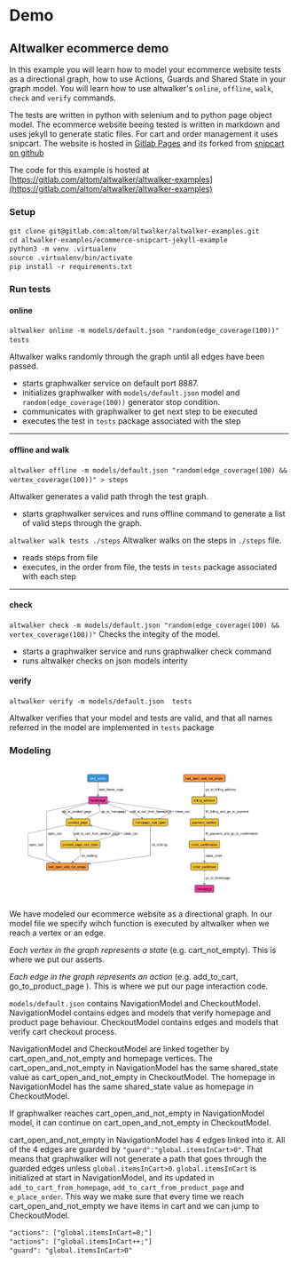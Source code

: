 # Demo

## Altwalker ecommerce demo

In this example you will learn how to model your ecommerce website tests as a directional graph, how to use Actions, Guards and Shared State in your graph model. You will learn how to use altwalker's `online`, `offline`, `walk`, `check` and `verify` commands.

The tests are written in python with selenium and to python page object model. The ecommerce website beeing tested is written in markdown and uses jekyll to generate static files. For cart and order management it uses snipcart. 
The website is hosted in [Gitlab Pages](https://gitlab.com/altom/altwalker/snipcart-jekyll-ecommerce-demo) and its forked from [snipcart on github](https://github.com/snipcart/snipcart-jekyll-integration)


The code for this example is hosted at [https://gitlab.com/altom/altwalker/altwalker-examples](https://gitlab.com/altom/altwalker/altwalker-examples)


### Setup

```
git clone git@gitlab.com:altom/altwalker/altwalker-examples.git
cd altwalker-examples/ecommerce-snipcart-jekyll-example
python3 -m venv .virtualenv
source .virtualenv/bin/activate
pip install -r requirements.txt
```

### Run tests

#### online

`altwalker online -m models/default.json "random(edge_coverage(100))" tests`

Altwalker walks randomly through the graph until all edges have been passed.

- starts graphwalker service on default port 8887.
- initializes graphwalker with `models/default.json` model and `random(edge_coverage(100))` generator stop condition.
- communicates with graphwalker to get next step to be executed
- executes the test in `tests` package associated with the step

---

#### offline and walk

`altwalker offline -m models/default.json "random(edge_coverage(100) && vertex_coverage(100))" > steps`

Altwalker generates a valid path throgh the test graph.
- starts graphwalker services and runs offline command to generate a list of valid steps through the graph.

`altwalker walk tests ./steps`
Altwalker walks on the steps in `./steps` file.
- reads steps from file
- executes, in the order from file, the tests in `tests` package associated with each step

---

#### check

`altwalker check -m models/default.json "random(edge_coverage(100) && vertex_coverage(100))"`
Checks the integity of the model.
- starts a graphwalker service and runs graphwalker check command
- runs altwalker checks on json models interity


#### verify

`altwalker verify -m models/default.json  tests`

Altwalker verifies that your model and tests are valid, and that all names referred in the model are implemented in `tests` package


### Modeling

![ecommerce altwalker model](_static/ecommerce-model.png)

We have modeled our ecommerce website as a directional graph. In our model file we specify wihch function is executed by altwalker when we reach a vertex or an edge.

_Each vertex in the graph represents a state_ (e.g. cart_not_empty). This is where we put our asserts.

_Each edge in the graph represents an action_ (e.g. add_to_cart, go_to_product_page ). This is where we put our page interaction code.


`models/default.json` contains NavigationModel and CheckoutModel. 
NavigationModel contains edges and models that verify homepage and product page behaviour.
CheckoutModel contains edges and models that verify cart checkout process.


NavigationModel and CheckoutModel are linked together by cart_open_and_not_empty and homepage vertices. The cart_open_and_not_empty in NavigationModel has the same shared_state value as cart_open_and_not_empty in CheckoutModel. The homepage in NavigationModel has the same shared_state value as homepage in CheckoutModel. 

If graphwalker reaches cart_open_and_not_empty in NavigationModel model, it can continue on cart_open_and_not_empty in CheckoutModel.

cart_open_and_not_empty in NavigationModel has 4 edges linked into it. All of the 4 edges are guarded by `"guard":"global.itemsInCart>0"`. That means that graphwalker will not generate a path that goes through the guarded edges unless `global.itemsInCart>0`.  `global.itemsInCart` is initialized at start in NavigationModel, and its updated in `add_to_cart_from_homepage`, `add_to_cart_from_product_page` and `e_place_order`. This way we make sure that every time we reach cart_open_and_not_empty we have items in cart and we can jump to CheckoutModel.

```
"actions": ["global.itemsInCart=0;"]
"actions": ["global.itemsInCart++;"]
"guard": "global.itemsInCart>0"
```


